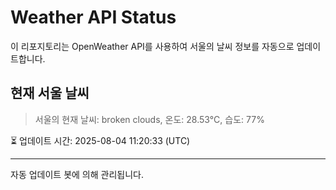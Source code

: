 
# Weather API Status

이 리포지토리는 OpenWeather API를 사용하여 서울의 날씨 정보를 자동으로 업데이트합니다.

## 현재 서울 날씨
> 서울의 현재 날씨: broken clouds, 온도: 28.53°C, 습도: 77%

⏳ 업데이트 시간: 2025-08-04 11:20:33 (UTC)

---
자동 업데이트 봇에 의해 관리됩니다.
